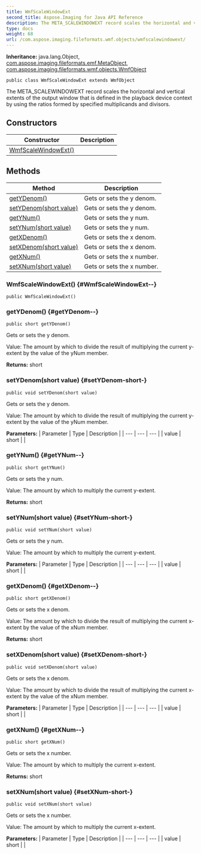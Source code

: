 ```yaml
---
title: WmfScaleWindowExt
second_title: Aspose.Imaging for Java API Reference
description: The META_SCALEWINDOWEXT record scales the horizontal and vertical     extents of the output window that is defined in the playback device     context by using the ratios formed by specified multiplicands and     divisors.
type: docs
weight: 68
url: /com.aspose.imaging.fileformats.wmf.objects/wmfscalewindowext/
---
```

**Inheritance:**
java.lang.Object, [com.aspose.imaging.fileformats.emf.MetaObject](../../com.aspose.imaging.fileformats.emf/metaobject), [com.aspose.imaging.fileformats.wmf.objects.WmfObject](../../com.aspose.imaging.fileformats.wmf.objects/wmfobject)
```
public class WmfScaleWindowExt extends WmfObject
```

The META\_SCALEWINDOWEXT record scales the horizontal and vertical extents of the output window that is defined in the playback device context by using the ratios formed by specified multiplicands and divisors.
## Constructors

| Constructor | Description |
| --- | --- |
| [WmfScaleWindowExt()](#WmfScaleWindowExt--) |  |
## Methods

| Method | Description |
| --- | --- |
| [getYDenom()](#getYDenom--) | Gets or sets the y denom. |
| [setYDenom(short value)](#setYDenom-short-) | Gets or sets the y denom. |
| [getYNum()](#getYNum--) | Gets or sets the y num. |
| [setYNum(short value)](#setYNum-short-) | Gets or sets the y num. |
| [getXDenom()](#getXDenom--) | Gets or sets the x denom. |
| [setXDenom(short value)](#setXDenom-short-) | Gets or sets the x denom. |
| [getXNum()](#getXNum--) | Gets or sets the x number. |
| [setXNum(short value)](#setXNum-short-) | Gets or sets the x number. |
### WmfScaleWindowExt() {#WmfScaleWindowExt--}
```
public WmfScaleWindowExt()
```


### getYDenom() {#getYDenom--}
```
public short getYDenom()
```


Gets or sets the y denom.

Value: The amount by which to divide the result of multiplying the current y-extent by the value of the yNum member.

**Returns:**
short
### setYDenom(short value) {#setYDenom-short-}
```
public void setYDenom(short value)
```


Gets or sets the y denom.

Value: The amount by which to divide the result of multiplying the current y-extent by the value of the yNum member.

**Parameters:**
| Parameter | Type | Description |
| --- | --- | --- |
| value | short |  |

### getYNum() {#getYNum--}
```
public short getYNum()
```


Gets or sets the y num.

Value: The amount by which to multiply the current y-extent.

**Returns:**
short
### setYNum(short value) {#setYNum-short-}
```
public void setYNum(short value)
```


Gets or sets the y num.

Value: The amount by which to multiply the current y-extent.

**Parameters:**
| Parameter | Type | Description |
| --- | --- | --- |
| value | short |  |

### getXDenom() {#getXDenom--}
```
public short getXDenom()
```


Gets or sets the x denom.

Value: The amount by which to divide the result of multiplying the current x-extent by the value of the xNum member.

**Returns:**
short
### setXDenom(short value) {#setXDenom-short-}
```
public void setXDenom(short value)
```


Gets or sets the x denom.

Value: The amount by which to divide the result of multiplying the current x-extent by the value of the xNum member.

**Parameters:**
| Parameter | Type | Description |
| --- | --- | --- |
| value | short |  |

### getXNum() {#getXNum--}
```
public short getXNum()
```


Gets or sets the x number.

Value: The amount by which to multiply the current x-extent.

**Returns:**
short
### setXNum(short value) {#setXNum-short-}
```
public void setXNum(short value)
```


Gets or sets the x number.

Value: The amount by which to multiply the current x-extent.

**Parameters:**
| Parameter | Type | Description |
| --- | --- | --- |
| value | short |  |

